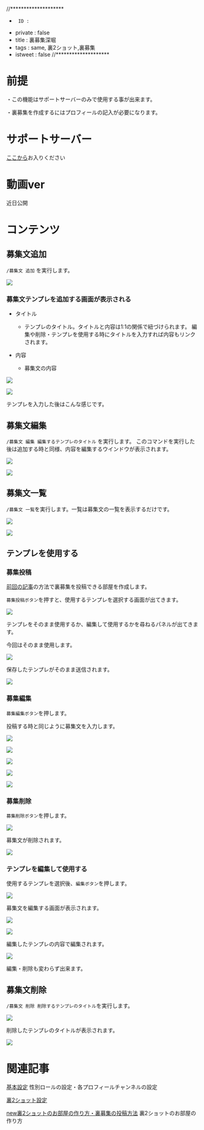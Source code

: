 //********************
  *      ID :
  * private : false
  *   title : 裏募集深堀
  *    tags : same, 裏2ショット,裏募集
  * istweet : false
//********************

# 前提

・この機能はサポートサーバーのみで使用する事が出来ます。

・裏募集を作成するにはプロフィールの記入が必要になります。


# サポートサーバー

[ここから](https://disboard.org/ja/server/754680802578792498)お入りください

# 動画ver
近日公開

# コンテンツ

## 募集文追加
`/募集文 追加` を実行します。

![](https://cdn.discordapp.com/attachments/1076393934856659004/1076421074637570068/image.png)

### 募集文テンプレを追加する画面が表示される

- タイトル

    - テンプレのタイトル。タイトルと内容は1:1の関係で紐づけられます。
    編集や削除・テンプレを使用する時にタイトルを入力すれば内容もリンクされます。

- 内容
    - 募集文の内容


![](https://cdn.discordapp.com/attachments/1076393934856659004/1076421340342534234/image.png)

![](https://cdn.discordapp.com/attachments/1076393934856659004/1076422491544764486/image.png)

テンプレを入力した後はこんな感じです。

## 募集文編集
`/募集文 編集 編集するテンプレのタイトル` を実行します。
このコマンドを実行した後は追加する時と同様、内容を編集するウインドウが表示されます。

![](https://cdn.discordapp.com/attachments/1076393934856659004/1076422769190907954/image.png)

![](https://cdn.discordapp.com/attachments/1076393934856659004/1076423194996654141/image.png)

## 募集文一覧
 
`/募集文 一覧`を実行します。一覧は募集文の一覧を表示するだけです。

![](https://cdn.discordapp.com/attachments/1076393934856659004/1076423491320021052/image.png)

![](https://cdn.discordapp.com/attachments/1076393934856659004/1076423583036878856/image.png)

## テンプレを使用する

### 募集投稿


[前回の記事](https://qiita.com/discosame/items/d969cdb386d2a219db04#%E5%89%8D%E6%8F%90)の方法で裏募集を投稿できる部屋を作成します。

`募集投稿ボタン`を押すと、使用するテンプレを選択する画面が出てきます。

![](https://cdn.discordapp.com/attachments/1076393934856659004/1076424326896685106/image.png)


テンプレをそのまま使用するか、編集して使用するかを尋ねるパネルが出てきます。

今回はそのまま使用します。

![](https://cdn.discordapp.com/attachments/1076393934856659004/1076424533885583410/image.png)

保存したテンプレがそのまま送信されます。

![](https://cdn.discordapp.com/attachments/1076393934856659004/1076424895644307456/image.png)


### 募集編集

`募集編集ボタン`を押します。

投稿する時と同じように募集文を入力します。

![](https://cdn.discordapp.com/attachments/1076393934856659004/1076425795863592970/image.png)

![](https://cdn.discordapp.com/attachments/1076393934856659004/1076426247376212058/image.png)

![](https://cdn.discordapp.com/attachments/1076393934856659004/1076426386476114010/image.png)

![](https://cdn.discordapp.com/attachments/1076393934856659004/1076426386476114010/image.png)

![](https://cdn.discordapp.com/attachments/1076393934856659004/1076426569821737010/image.png)

### 募集削除

`募集削除ボタン`を押します。

![](https://cdn.discordapp.com/attachments/1076393934856659004/1076426944574406686/image.png)

募集文が削除されます。

![](https://cdn.discordapp.com/attachments/1076393934856659004/1076427220060479488/image.png)


### テンプレを編集して使用する

使用するテンプレを選択後、`編集ボタン`を押します。

![](https://cdn.discordapp.com/attachments/1076393934856659004/1076427566728106014/image.png)

募集文を編集する画面が表示されます。

![](https://cdn.discordapp.com/attachments/1076393934856659004/1076427808932376696/image.png)

![](https://cdn.discordapp.com/attachments/1076393934856659004/1076427993200721930/image.png)

編集したテンプレの内容で編集されます。

![](https://cdn.discordapp.com/attachments/1076393934856659004/1076428203222126632/image.png)

編集・削除も変わらず出来ます。

## 募集文削除

`/募集文 削除 削除するテンプレのタイトル`を実行します。

![](https://cdn.discordapp.com/attachments/1076393934856659004/1076428670253682718/image.png)

削除したテンプレのタイトルが表示されます。

![](https://cdn.discordapp.com/attachments/1076393934856659004/1076428955332116550/image.png)

# 関連記事

[基本設定](https://qiita.com/discosame/items/55498c42cca8502eea02) 性別ロールの設定・各プロフィールチャンネルの設定

[裏2ショット設定](https://qiita.com/discosame/items/023ffe9e2671185bc709)

[new裏2ショットのお部屋の作り方・裏募集の投稿方法](https://qiita.com/discosame/items/d969cdb386d2a219db04) 裏2ショットのお部屋の作り方